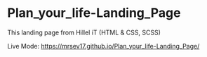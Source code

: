 # Plan_your_life-Landing_Page
This landing page from Hillel iT (HTML &amp; CSS, SCSS)

Live Mode: https://mrsev17.github.io/Plan_your_life-Landing_Page/
